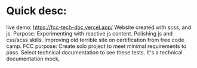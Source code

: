 # Quick desc:
live demo: https://fcc-tech-doc.vercel.app/
Website created with scss, and js.
Purpose: Experimenting with reactive js content. Polishing js and css/scss skills. Improving old terrible site on certification from free code camp.
FCC purpose: Create solo project to meet minimal requirements to pass. Select technical documentation to see these tests.
It's a technical documentation mock, 
